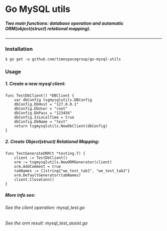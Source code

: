 # Go MySQL utils

##### Two main functions: database operation and automatic ORM(object(struct) relational mapping).

---------------------------------------
### Installation
```
$ go get -u github.com/timespacegroup/go-mysql-utils
```
### Usage

##### 1. Create a new mysql client:
```
func TestDbClient() *DBClient {
	var dbConfig tsgmysqlutils.DBConfig
	dbConfig.DbHost = "127.0.0.1"
	dbConfig.DbUser = "root"
	dbConfig.DbPass = "123456"
	dbConfig.IsLocalTime = true
	dbConfig.DbName = "test"
	return tsgmysqlutils.NewDbClient(dbConfig)
}
```
##### 2. Create Object(struct) Relational Mapping:
```
func TestGenerateORM(t *testing.T) {
	client := TestDbClient()
	orm := tsgmysqlutils.NewORMGenerator(client)
	orm.AddComment = true
	tabNames := []string{"we_test_tab1", "we_test_tab2"}
	orm.DefaultGenerator(tabNames)
	client.CloseConn()
}
```
##### More info see:
###### See the client operation: mysql_test.go
###### See the orm result: mysql_test_assist.go
